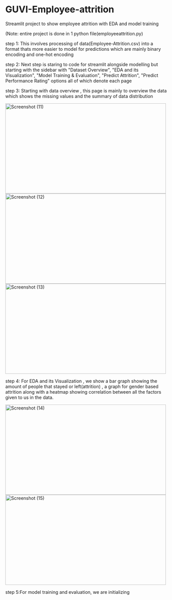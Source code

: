 # GUVI-Employee-attrition

Streamlit project to show employee attrition with EDA and model training 

(Note: entire project is done in 1 python file(employeeattrition.py)

step 1: This involves processing of data(Employee-Attrition.csv) into a format thats more easier to model for predictions which are mainly binary encoding and one-hot encoding

step 2: Next step is staring to code for streamlit alongside modelling but starting with the sidebar with "Dataset Overview", "EDA and its Visualization", "Model Training & Evaluation", "Predict Attrition", "Predict Performance Rating" options all of which denote each page 

step 3: Starting with data overview , this page is mainly to overview the data which shows the missing values and the summary of data distribution 

<img width="500" height="281" alt="Screenshot (11)" src="https://github.com/user-attachments/assets/743d9758-ff87-44a8-98eb-667d6eb23893" />
<img width="500" height="281" alt="Screenshot (12)" src="https://github.com/user-attachments/assets/931307e1-5569-49e7-899d-7810829e5311" />
<img width="500" height="281" alt="Screenshot (13)" src="https://github.com/user-attachments/assets/239076b0-c5fe-44e2-94d9-a631ed234b90" />

step 4: For EDA and its Visualization , we show a bar graph showing the amount of people that stayed or left(attrition) , a graph for gender based attrition along with a heatmap showing correlation between all the factors given to us in the data.

<img width="500" height="281" alt="Screenshot (14)" src="https://github.com/user-attachments/assets/ad15271a-8386-40dd-86d7-273499ef762d" />  <img width="500" height="281" alt="Screenshot (15)" src="https://github.com/user-attachments/assets/1cc13813-649b-4a41-9bd0-f0c5d2f3bd7e" />

step 5:For model training and evaluation, we are initializing 
